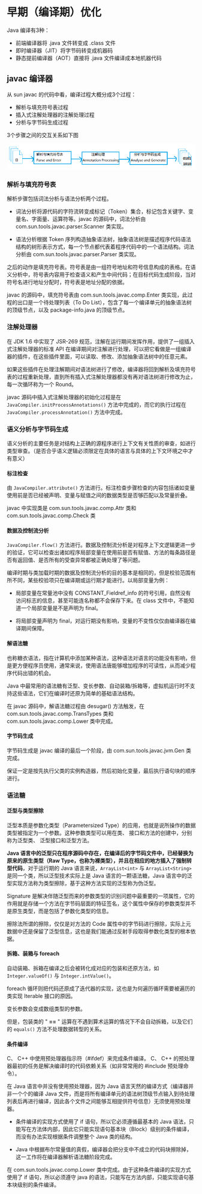 # 早期（编译期）优化

Java 编译有3种：

- 前端编译器将 .java 文件转变成 .class 文件
- 即时编译器（JIT）将字节码转变成机器码
- 静态提前编译器（AOT）直接将 .java 文件编译成本地机器代码

## javac 编译器

从 sun javac 的代码中看，编译过程大概分成3个过程：

- 解析与填充符号表过程
- 插入式注解处理器的注解处理过程
- 分析与字节码生成过程

3个步骤之间的交互关系如下图

![](./imgs/jac.png)

### 解析与填充符号表

解析步骤包括词法分析与语法分析两个过程。

- 词法分析将源代码的字符流转变成标记（Token）集合，标记包含关键字、变量名、字面量、运算符等。javac 的源码中，词法分析由 com.sun.tools.javac.parser.Scanner 类实现。

- 语法分析根据 Token 序列构造抽象语法树，抽象语法树是描述程序代码语法结构的树形表示方式，每一个节点都代表着程序代码中的一个语法结构。词法分析由 com.sun.tools.javac.parser.Parser 类实现。 

之后的动作是填充符号表。符号表是由一组符号地址和符号信息构成的表格。在语义分析中，符号表内容用于检查语义和产生中间代码；在目标代码生成阶段，当对符号名进行地址分配时，符号表是地址分配的依据。

javac 的源码中，填充符号表由 com.sun.tools.javac.comp.Enter 类实现，此过程的出口是一个待处理列表（To Do List），包含了每一个编译单元的抽象语法树的顶级节点，以及 package-info.java 的顶级节点。

### 注解处理器

在 JDK 1.6 中实现了 JSR-269 规范，注解在运行期间发挥作用，提供了一组插入式注解处理器的标准 API 在编译期间对注解进行处理，可以把它看做是一组编译器的插件，在这些插件里面，可以读取、修改、添加抽象语法树中的任意元素。

如果这些插件在处理注解期间对语法树进行了修改，编译器将回到解析及填充符号表的过程重新处理，直到所有插入式注解处理器都没有再对语法树进行修改为止，每一次循环称为一个 Round。

javac 源码中插入式注解处理器的初始化过程是在 `JavaCompiler.initProcessAnnotations()` 方法中完成的，而它的执行过程在 `JavaCompiler.processAnnotation()` 方法中完成。

### 语义分析与字节码生成

语义分析的主要任务是对结构上正确的源程序进行上下文有关性质的审查，如进行类型审查。（是否合乎语义逻辑必须限定在具体的语言与具体的上下文环境之中才有意义）

#### 标注检查

由 `JavaCompiler.attribute()` 方法进行。标注检查步骤检查的内容包括诸如变量使用前是否已经被声明、变量与赋值之间的数据类型是否够匹配以及常量折叠。

javac 中实现类是 com.sun.tools.javac.comp.Attr 类和 com.sun.tools.javac.comp.Check 类

#### 数据及控制流分析

`JavaCompiler.flow()` 方法进行。数据及控制流分析是对程序上下文逻辑更进一步的验证，它可以检查出诸如程序局部变量在使用前是否有赋值、方法的每条路径是否有返回值、是否所有的受查异常都被正确处理了等问题。

编译时期与类加载时期的数据及控制流分析的目的基本是相同的，但是校验范围有所不同，某些校验项只在编译期或运行期才能进行。以局部变量为例：

- 局部变量在常量池中没有 CONSTANT_Fieldref_info 的符号引用，自然没有访问标志的信息，甚至可能连名称都不会保存下来。在 class 文件中，不能知道一个局部变量是不是声明为 final。

- 将局部变量声明为 final，对运行期没有影响，变量的不变性仅仅由编译器在编译期间保障。

#### 解语法糖

也称糖衣语法，指在计算机中添加某种语法，这种语法对语言的功能没有影响，但是更方便程序员使用，通常来说，使用语法唐能够增加程序的可读性，从而减少程序代码出错的机会。 

Java 中最常用的语法糖有泛型、变长参数、自动装箱/拆箱等，虚拟机运行时不支持这些语法，它们在编译时还原为简单的基础语法结构。

在 javac 源码中，解语法糖过程由 desugar() 方法触发，在 com.sun.tools.javac.comp.TransTypes 类和 com.sun.tools.javac.comp.Lower 类中完成。

#### 字节码生成

字节码生成是 javac 编译的最后一个阶段，由 com.sun.tools.javac.jvm.Gen 类完成。

保证一定是按先执行父类的实例构造器，然后初始化变量，最后执行语句块的顺序进行。 

### 语法糖

#### 泛型与类型擦除

泛型本质是参数化类型（Parametersized Type）的应用，也就是说所操作的数据类型被指定为一个参数。这种参数类型可以用在类、 接口和方法的创建中，分别称为泛型类、 泛型接口和泛型方法。 

**Java 语言中的泛型只在程序源码中存在，在编译后的字节码文件中，已经替换为原来的原生类型（Raw Type，也称为裸类型），并且在相应的地方插入了强制转型代码**，对于运行期的 Java 语言来说，`ArrayList<int>` 与 `ArrayList<String>` 是同一个类，所以泛型技术实际上是 Java 语言的一颗语法糖，Java 语言中的泛型实现方法称为类型擦除，基于这种方法实现的泛型称为伪泛型。

Signature 是解决伴随泛型而来的参数类型的识别问题中最重要的一项属性，它的作用就是存储一个方法在字节码层面的特征签名，这个属性中保存的参数类型并不是原生类型，而是包括了参数化类型的信息。 

擦除法所谓的擦除，仅仅是对方法的 Code 属性中的字节码进行擦除，实际上元数据中还是保留了泛型信息，这也是我们能通过反射手段取得参数化类型的根本依据。 

#### 拆箱、装箱与 foreach

自动装箱、拆箱在编译之后会被转化成对应的包装和还原方法，如 `Integer.valueOf()` 与 `Integer.intValue()`。 

foreach 循环则把代码还原成了迭代器的实现，这也是为何遍历循环需要被遍历的类实现 Iterable 接口的原因。 

变长参数会变成数组类型的参数。

但是，包装类的 " **==** " 运算在不遇到算术运算的情况下不会自动拆箱，以及它们的 `equals()` 方法不处理数据转型的关系。 

#### 条件编译

C、 C++ 中使用预处理器指示符（#ifdef）来完成条件编译。 C、 C++ 的预处理器最初的任务是解决编译时的代码依赖关系（如非常常用的 #include 预处理命令）。 

在 Java 语言中并没有使用预处理器，因为 Java 语言天然的编译方式（编译器并非一个个的编译 Java 文件，而是将所有编译单元的语法树顶级节点输入到待处理列表后再进行编译，因此各个文件之间能够互相提供符号信息）无须使用预处理器。

- 条件编译的实现方式使用了 if 语句，所以它必须遵循最基本的 Java 语法，只能写在方法体内部，因此它只能实现语句基本块（Block）级别的条件编译，而没有办法实现根据条件调整整个 Java 类的结构。

- Java 中根据布尔常量值的真假，编译器会把分支中不成立的代码块擦除掉，这一工作将在编译器解析语法糖阶段完成。

在 com.sun.tools.javac.comp.Lower 类中完成。由于这种条件编译的实现方式使用了 if 语句，所以必须遵守 java 的语法，只能写在方法内部，只能实现语句基本块级别的条件编译。